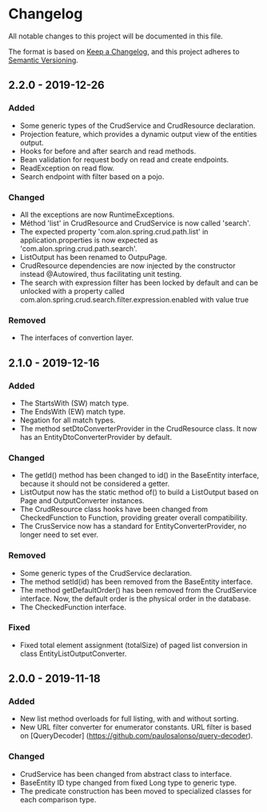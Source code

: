 # Changelog

All notable changes to this project will be documented in this file.

The format is based on [Keep a Changelog](https://keepachangelog.com/en/1.0.0/),
and this project adheres to [Semantic Versioning](https://semver.org/spec/v2.0.0.html).

## 2.2.0 - 2019-12-26

### Added
- Some generic types of the CrudService and CrudResource declaration.
- Projection feature, which provides a dynamic output view of the entities output.
- Hooks for before and after search and read methods.
- Bean validation for request body on read and create endpoints.
- ReadException on read flow.
- Search endpoint with filter based on a pojo.

### Changed
- All the exceptions are now RuntimeExceptions.
- Méthod 'list' in CrudResource and CrudService is now called 'search'.
- The expected property 'com.alon.spring.crud.path.list' in application.properties is now expected as 'com.alon.spring.crud.path.search'.
- ListOutput has been renamed to OutpuPage.
- CrudResource dependencies are now injected by the constructor instead @Autowired, thus facilitating unit testing.
- The search with expression filter has been locked by default and can be unlocked with a property called com.alon.spring.crud.search.filter.expression.enabled with value true


### Removed
- The interfaces of convertion layer.

## 2.1.0 - 2019-12-16

### Added
- The StartsWith (SW) match type.
- The EndsWith (EW) match type.
- Negation for all match types.
- The method setDtoConverterProvider in the CrudResource class. It now has an EntityDtoConverterProvider by default.

### Changed
- The getId() method has been changed to id() in the BaseEntity interface, because it should not be considered a getter.
- ListOutput now has the static method of() to build a ListOutput based on Page and OutputConverter instances.
- The CrudResource class hooks have been changed from CheckedFunction to Function, providing greater overall compatibility.
- The CrusService now has a standard for EntityConverterProvider, no longer need to set ever.

### Removed
- Some generic types of the CrudService declaration.
- The method setId(id) has been removed from the BaseEntity interface.
- The method getDefaultOrder() has been removed from the CrudService interface. Now, the default order is the physical order in the database.
- The CheckedFunction interface.

### Fixed
- Fixed total element assignment (totalSize) of paged list conversion in class EntityListOutputConverter.

## 2.0.0 - 2019-11-18

### Added
- New list method overloads for full listing, with and without sorting.
- New URL filter converter for enumerator constants. URL filter is based on [QueryDecoder] (https://github.com/paulosalonso/query-decoder).

### Changed
- CrudService has been changed from abstract class to interface.
- BaseEntity ID type changed from fixed Long type to generic type.
- The predicate construction has been moved to specialized classes for each comparison type.
